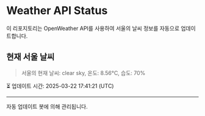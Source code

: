 
# Weather API Status

이 리포지토리는 OpenWeather API를 사용하여 서울의 날씨 정보를 자동으로 업데이트합니다.

## 현재 서울 날씨
> 서울의 현재 날씨: clear sky, 온도: 8.56°C, 습도: 70%

⏳ 업데이트 시간: 2025-03-22 17:41:21 (UTC)

---
자동 업데이트 봇에 의해 관리됩니다.
